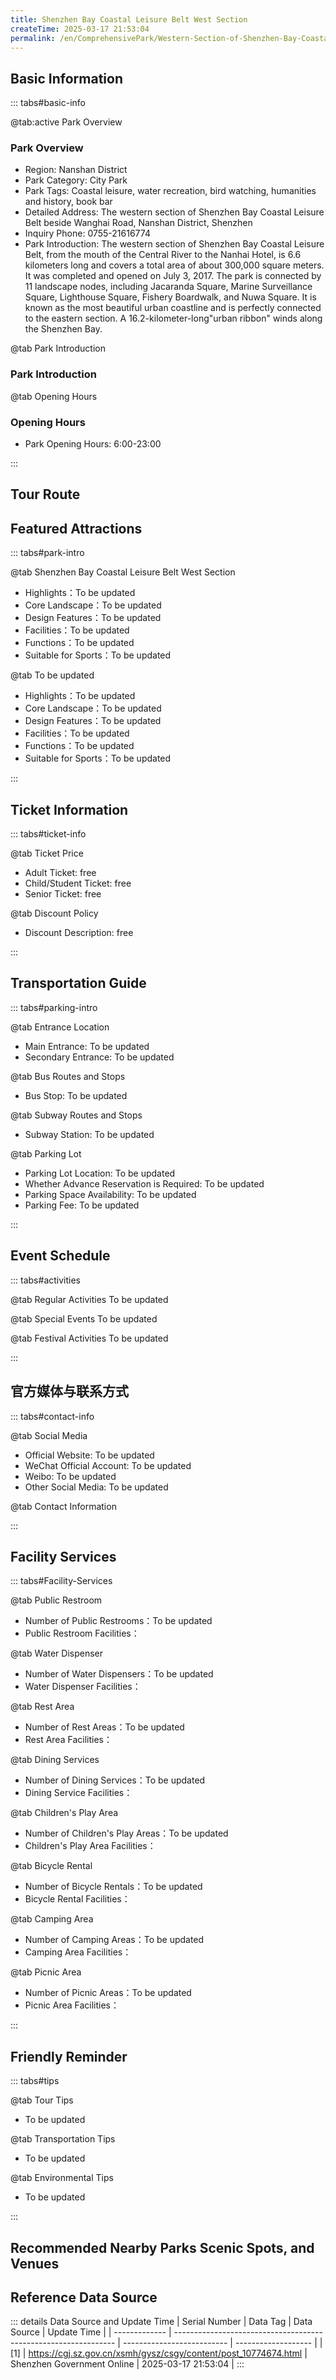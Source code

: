 ```yaml
---
title: Shenzhen Bay Coastal Leisure Belt West Section
createTime: 2025-03-17 21:53:04
permalink: /en/ComprehensivePark/Western-Section-of-Shenzhen-Bay-Coastal-Leisure-Belt/
---
```



<script setup>
import ImageSwiper from '/.vuepress/theme/components/ImageSwiper.vue'
// 轮播图数据
const swiperItems = [
    {
                link: 'https://cgj.sz.gov.cn/img/4/4005/4005694/10774674.jpg',
                title: 'Shenzhen Bay Coastal Leisure Belt West Section',
                description: '',
                author: 'Shenzhen Government Online',
                date: '2025/03/17'
                },
  {
                link: 'https://cgj.sz.gov.cn/img/4/4005/4005694/10774674.jpg',
                title: 'Shenzhen Bay Coastal Leisure Belt West Section',
                description: '',
                author: 'Shenzhen Government Online',
                date: '2025/03/17'
                }
]
// 配置项
const swiperConfig = {
  height: 500,
  showInfo: true
}
</script>
<!-- 轮播图组件 -->
<ImageSwiper :items="swiperItems" :config="swiperConfig" />



## Basic Information

::: tabs#basic-info

@tab:active Park Overview
### Park Overview
- Region: Nanshan District
- Park Category: City Park
- Park Tags: Coastal leisure, water recreation, bird watching, humanities and history, book bar
- Detailed Address: The western section of Shenzhen Bay Coastal Leisure Belt beside Wanghai Road, Nanshan District, Shenzhen
- Inquiry Phone: 0755-21616774
- Park Introduction: The western section of Shenzhen Bay Coastal Leisure Belt, from the mouth of the Central River to the Nanhai Hotel, is 6.6 kilometers long and covers a total area of about 300,000 square meters. It was completed and opened on July 3, 2017. The park is connected by 11 landscape nodes, including Jacaranda Square, Marine Surveillance Square, Lighthouse Square, Fishery Boardwalk, and Nuwa Square. It is known as the most beautiful urban coastline and is perfectly connected to the eastern section. A 16.2-kilometer-long"urban ribbon" winds along the Shenzhen Bay.

@tab Park Introduction
### Park Introduction
@tab Opening Hours
### Opening Hours
- Park Opening Hours: 6:00-23:00

:::

## Tour Route
<ImageCard
image="https://cgj.sz.gov.cn/images/index20230710_1.png"
title="Shenzhen Bay Coastal Leisure Belt West Section游玩路径图"
description="游玩路径示意图"
/>



## Featured Attractions

::: tabs#park-intro

@tab Shenzhen Bay Coastal Leisure Belt West Section
<ImageCard
image="https://cgj.sz.gov.cn/images/index20230710_1.png"
    title="Shenzhen Bay Coastal Leisure Belt West Section"
    description="The western section of the Shenzhen Bay Coastal Leisure Belt transforms the original productive coastline into a public space with rich community activities and place spirit, becoming a diversified and flexible waterfront leisure belt. It uses the  'bay' theme space language and environmental landscape intention to enrich the coastline characteristics of the coastal leisure belt and the corresponding waterfront functional activity space. The park is divided into four areas, D, E, F, and G, from east to southwest. Several parks, docks, squares, and greenways are connected in series along the line, which enhances the natural landscape environment of the city and creates different landscape theme characteristics. The 'natural park' in section D, where the water and sky are one color, enters the natural park through the central estuary bridge, and experiences a beautiful large lawn, a central estuary corridor bridge with smooth curves and gradient steel pipes, and an exquisite horticultural garden, reflecting the landscape garden of the city's development and changing skyline. The 'ecological corridor' in section E is a staggered 'ecological corridor'. This section is in the form of a bay, adjacent to Shekou Mountain, and combined with small buildings and pedestrian system settings, it has become an important ecological corridor where the mountain and the bay meet. The white lighthouse in the  'Lighthouse Square' of Section F is the original building of the site that has been preserved, suggesting the former function of the waterway. The Lighthouse Square is connected to the commercial and leisure pedestrian street next to it, becoming a vibrant landmark in this area. The  'Fishing Sea Boardwalk' of Section G focuses on local fishing, boats, docks and other fishery infrastructure, and is built into landscape nodes such as the Fishing Sea Boardwalk, Shekou Garden, and Dock Park, which are characterized by the local fishing culture of Shekou."
    date=""
    author="Shenzhen Government Online"
/>


- Highlights：To be updated
- Core Landscape：To be updated
- Design Features：To be updated
- Facilities：To be updated
- Functions：To be updated
- Suitable for Sports：To be updated

@tab To be updated
<ImageCard
image="https://cgj.sz.gov.cn/images/index20230710_1.png"
    title="Shenzhen Bay Coastal Leisure Belt West Section"
    description="The western section of the Shenzhen Bay Coastal Leisure Belt transforms the original productive coastline into a public space with rich community activities and place spirit, becoming a diversified and flexible waterfront leisure belt. It uses the  'bay' theme space language and environmental landscape intention to enrich the coastline characteristics of the coastal leisure belt and the corresponding waterfront functional activity space. The park is divided into four areas, D, E, F, and G, from east to southwest. Several parks, docks, squares, and greenways are connected in series along the line, which enhances the natural landscape environment of the city and creates different landscape theme characteristics. The 'natural park' in section D, where the water and sky are one color, enters the natural park through the central estuary bridge, and experiences a beautiful large lawn, a central estuary corridor bridge with smooth curves and gradient steel pipes, and an exquisite horticultural garden, reflecting the landscape garden of the city's development and changing skyline. The 'ecological corridor' in section E is a staggered 'ecological corridor'. This section is in the form of a bay, adjacent to Shekou Mountain, and combined with small buildings and pedestrian system settings, it has become an important ecological corridor where the mountain and the bay meet. The white lighthouse in the  'Lighthouse Square' of Section F is the original building of the site that has been preserved, suggesting the former function of the waterway. The Lighthouse Square is connected to the commercial and leisure pedestrian street next to it, becoming a vibrant landmark in this area. The  'Fishing Sea Boardwalk' of Section G focuses on local fishing, boats, docks and other fishery infrastructure, and is built into landscape nodes such as the Fishing Sea Boardwalk, Shekou Garden, and Dock Park, which are characterized by the local fishing culture of Shekou."
    date=""
    author="Shenzhen Government Online"
/>


- Highlights：To be updated
- Core Landscape：To be updated
- Design Features：To be updated
- Facilities：To be updated
- Functions：To be updated
- Suitable for Sports：To be updated

:::

## Ticket Information

::: tabs#ticket-info

@tab Ticket Price
- Adult Ticket: free
- Child/Student Ticket: free
- Senior Ticket: free

@tab Discount Policy
- Discount Description: free

:::

## Transportation Guide

::: tabs#parking-intro

@tab Entrance Location
- Main Entrance: To be updated
- Secondary Entrance: To be updated

@tab Bus Routes and Stops
- Bus Stop: To be updated

@tab Subway Routes and Stops
- Subway Station: To be updated

@tab Parking Lot
- Parking Lot Location: To be updated
- Whether Advance Reservation is Required: To be updated
- Parking Space Availability: To be updated
- Parking Fee: To be updated

:::

## Event Schedule

::: tabs#activities

@tab Regular Activities
To be updated

@tab Special Events
To be updated

@tab Festival Activities
To be updated

:::

## 官方媒体与联系方式

::: tabs#contact-info

@tab Social Media
- Official Website: To be updated
- WeChat Official Account: To be updated
- Weibo: To be updated
- Other Social Media: To be updated

@tab Contact Information

:::

## Facility Services

::: tabs#Facility-Services

@tab Public Restroom
- Number of Public Restrooms：To be updated
- Public Restroom Facilities：

@tab Water Dispenser
- Number of Water Dispensers：To be updated
- Water Dispenser Facilities：

@tab Rest Area
- Number of Rest Areas：To be updated
- Rest Area Facilities：

@tab Dining Services
- Number of Dining Services：To be updated
- Dining Service Facilities：

@tab Children's Play Area
- Number of Children's Play Areas：To be updated
- Children's Play Area Facilities：

@tab Bicycle Rental
- Number of Bicycle Rentals：To be updated
- Bicycle Rental Facilities：

@tab Camping Area
- Number of Camping Areas：To be updated
- Camping Area Facilities：

@tab Picnic Area
- Number of Picnic Areas：To be updated
- Picnic Area Facilities：

:::

## Friendly Reminder

::: tabs#tips

@tab Tour Tips
- To be updated

@tab Transportation Tips
- To be updated

@tab Environmental Tips
- To be updated

:::

## Recommended Nearby Parks Scenic Spots, and Venues

<CardGrid>
  <ImageCard
        image="https://cgj.sz.gov.cn/img/4/4005/4005751/10774760.jpg"
        title="Universiade Park"
        description="Universiade Park is located in the Universiade New Town area of Longcheng Street, Longgang District. It is bounded by the Universiade New Town red line in the n"
        href="/en/ComprehensivePark/Universiade-Park/"
        author="Shenzhen Government Online"
        date="2025/01/02"
      />
      <ImageCard
        image="https://cgj.sz.gov.cn/img/4/4005/4005751/10774760.jpg"
        title="Universiade Park"
        description="Universiade Park is located in the Universiade New Town area of Longcheng Street, Longgang District. It is bounded by the Universiade New Town red line in the n"
        href="/en/ComprehensivePark/Universiade-Park/"
        author="Shenzhen Government Online"
        date="2025/01/02"
      />
    </CardGrid>


## Reference Data Source

::: details Data Source and Update Time
| Serial Number | Data Tag                                                        | Data Source                | Update Time         |
| ------------- | --------------------------------------------------------------- | -------------------------- | ------------------- |
| [1]           | https://cgj.sz.gov.cn/xsmh/gysz/csgy/content/post_10774674.html | Shenzhen Government Online | 2025-03-17 21:53:04 |
:::

